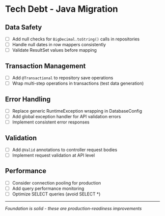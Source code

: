 # Tech Debt - Java Migration

## Data Safety
- [ ] Add null checks for `BigDecimal.toString()` calls in repositories
- [ ] Handle null dates in row mappers consistently
- [ ] Validate ResultSet values before mapping

## Transaction Management
- [ ] Add `@Transactional` to repository save operations
- [ ] Wrap multi-step operations in transactions (test data generation)

## Error Handling
- [ ] Replace generic RuntimeException wrapping in DatabaseConfig
- [ ] Add global exception handler for API validation errors
- [ ] Implement consistent error responses

## Validation
- [ ] Add `@Valid` annotations to controller request bodies
- [ ] Implement request validation at API level

## Performance
- [ ] Consider connection pooling for production
- [ ] Add query performance monitoring
- [ ] Optimize SELECT queries (avoid SELECT *)

---
*Foundation is solid - these are production-readiness improvements*